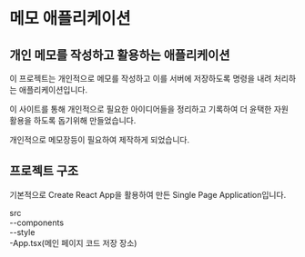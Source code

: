# 메모 애플리케이션

## 개인 메모를 작성하고 활용하는 애플리케이션

이 프로젝트는 개인적으로 메모를 작성하고 이를 서버에 저장하도록 명령을 내려 처리하는 애플리케이션입니다.  

이 사이트를 통해 개인적으로 필요한 아이디어들을 정리하고 기록하여 더 윤택한 자원 활용을 하도록 돕기위해 만들었습니다.  

개인적으로 메모장등이 필요하여 제작하게 되었습니다.

## 프로젝트 구조

기본적으로 Create React App을 활용하여 만든 Single Page Application입니다.

src  
--components  
--style  
-App.tsx(메인 페이지 코드 저장 장소)
